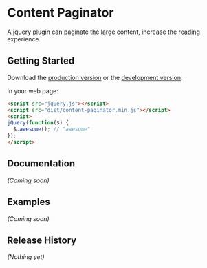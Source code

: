 # Content Paginator

A jquery plugin can paginate the large content, increase the reading experience.

## Getting Started
Download the [production version][min] or the [development version][max].

[min]: https://raw.github.com/nicolaszhao/content-paginator/master/dist/content-paginator.min.js
[max]: https://raw.github.com/nicolaszhao/content-paginator/master/dist/content-paginator.js

In your web page:

```html
<script src="jquery.js"></script>
<script src="dist/content-paginator.min.js"></script>
<script>
jQuery(function($) {
  $.awesome(); // "awesome"
});
</script>
```

## Documentation
_(Coming soon)_

## Examples
_(Coming soon)_

## Release History
_(Nothing yet)_
